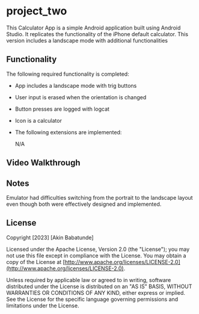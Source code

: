 # project_two

This Calculator App is a simple Android application built using Android Studio. It replicates the functionality of the iPhone default calculator. This version includes a landscape mode with additional functionalities

## Functionality
The following required functionality is completed:

-  App includes a landscape mode with trig buttons
-  User input is erased when the orientation is changed
-  Button presses are logged with logcat
-  Icon is a calculator


-  The following extensions are implemented:
   
    N/A

## Video Walkthrough


## Notes

Emulator had difficulties switching from the portrait to the landscape layout even though both were effectively designed and implemented.

## License

Copyright [2023] [Akin Babatunde]

Licensed under the Apache License, Version 2.0 (the "License"); you may not use this file except in compliance with the License. You may obtain a copy of the License at [http://www.apache.org/licenses/LICENSE-2.0](http://www.apache.org/licenses/LICENSE-2.0).

Unless required by applicable law or agreed to in writing, software distributed under the License is distributed on an "AS IS" BASIS, WITHOUT WARRANTIES OR CONDITIONS OF ANY KIND, either express or implied. See the License for the specific language governing permissions and limitations under the License.



